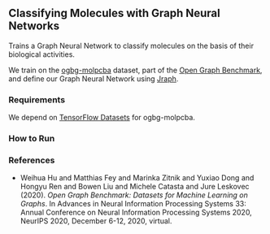 ## Classifying Molecules with Graph Neural Networks

Trains a Graph Neural Network to classify molecules on the basis of their
biological activities.

We train on the [ogbg-molpcba](https://ogb.stanford.edu/docs/graphprop/) dataset,
part of the [Open Graph Benchmark](https://ogb.stanford.edu/), and
define our Graph Neural Network using [Jraph](https://github.com/deepmind/jraph/).

### Requirements

We depend on [TensorFlow Datasets](https://www.tensorflow.org/datasets/catalog/ogbg_molpcba)
for ogbg-molpcba.

### How to Run

### References

* Weihua Hu and Matthias Fey and Marinka Zitnik and Yuxiao Dong and Hongyu Ren
and Bowen Liu and Michele Catasta and Jure Leskovec (2020).
*Open Graph Benchmark: Datasets for Machine Learning on Graphs*.
In Advances in Neural Information Processing Systems 33: Annual Conference
on Neural Information Processing Systems 2020, NeurIPS 2020, December 6-12, 2020, virtual.

